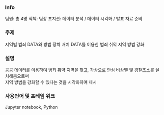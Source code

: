### Info
팀원: 총 4명
직책: 팀장
포지션: 데이터 분석 / 데이터 시각화 / 발표 자료 준비

### 주제
지역별 범죄 DATA와 방범 장치 배치 DATA를 이용한 범죄 취약 지역 방범 강화

### 설명
공공 데이터를 이용하여 범죄 취약 지역을 찾고, 가상으로 안심 비상벨 및 경찰초소를 설치해봄으로써<br>
지역 방범을 강화할 수 있다는 것을 시각화하여 제시<br>

### 사용언어 및 프레임 워크
Jupyter notebook, Python
